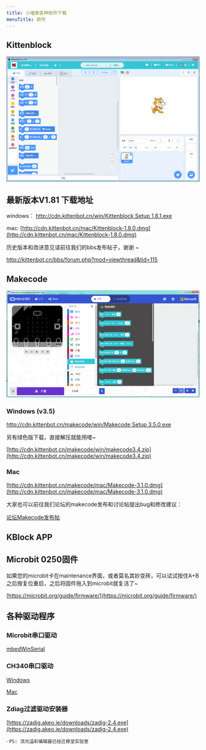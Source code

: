 ```yaml
---
title: 小喵家各种软件下载
menuTitle: 软件
---
```



## Kittenblock

![](./kittenblock_main.png)

## 最新版本V1.81 下载地址

windows： [http://cdn.kittenbot.cn/win/Kittenblock Setup 1.8.1.exe](http://cdn.kittenbot.cn/win/Kittenblock%20Setup%201.8.1.exe)

mac: [http://cdn.kittenbot.cn/mac/Kittenblock-1.8.0.dmg](http://cdn.kittenbot.cn/mac/Kittenblock-1.8.0.dmg)

历史版本和改进意见请前往我们的bbs发布帖子，谢谢 ~

http://kittenbot.cn/bbs/forum.php?mod=viewthread&tid=115

## Makecode

![](./makecodeV3.png)

### Windows (v3.5)
 
[http://cdn.kittenbot.cn/makecode/win/Makecode Setup 3.5.0.exe](http://cdn.kittenbot.cn/makecode/win/Makecode%20Setup%203.5.0.exe)

另有绿色版下载，直接解压就能用喽~
 
[http://cdn.kittenbot.cn/makecode/win/makecode3.4.zip](http://cdn.kittenbot.cn/makecode/win/makecode3.4.zip)

### Mac

[http://cdn.kittenbot.cn/makecode/mac/Makecode-3.1.0.dmg](http://cdn.kittenbot.cn/makecode/mac/Makecode-3.1.0.dmg)

大家也可以前往我们论坛的makecode发布和讨论帖提出bug和修改建议：

[论坛Makecode发布帖](http://kittenbot.cn/bbs/forum.php?mod=viewthread&tid=156&extra=page%3D1)

## KBlock APP

## Microbit 0250固件

如果您的microbit卡在maintenance界面，或者莫名其妙变砖，可以试试按住A+B之后按复位重启，之后将固件拖入到microbit就复活了~

[https://microbit.org/guide/firmware/](https://microbit.org/guide/firmware/)

## 各种驱动程序

### Microbit串口驱动

[mbedWinSerial](http://cdn.kittenbot.cn/mbedWinSerial_16466.exe)

### CH340串口驱动

[Windows](http://cdn.kittenbot.cn/CH341SER.EXE)

[Mac](http://cdn.kittenbot.cn/CH341SER_MAC.ZIP)

### Zdiag过滤驱动安装器

[https://zadig.akeo.ie/downloads/zadig-2.4.exe](https://zadig.akeo.ie/downloads/zadig-2.4.exe)


`·PS: 流光溢彩编辑器已经迁移至实验室`




